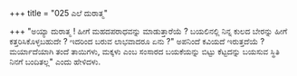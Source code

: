 +++
title = "025 ಎಲೆ ದುರಾತ್ಮ"

+++
 "ಅಯ್ಯಾ ದುರಾತ್ಮ ! ಹೀಗೆ ಮಹದಪರಾಧವನ್ನು ಮಾಡುತ್ತಾರೆಯೆ ? ಬಯಲಿನಲ್ಲಿ ನಿನ್ನ ಕುಲದ ಬೇರನ್ನು ಹೀಗೆ ಕತ್ತರಿಸಿಕೊಳ್ಳಬಹುದೇ ? ಇದರಿಂದ ಬರುವ ಲಾಭವಾದರೂ ಏನು ?"  ಅಪನಿಂದೆ ಕವಿಯದೆ ಇರುತ್ತದೆಯೆ ? ಮರ್ಯಾದೆಯಾಗಿ ತಂದೆ ತಾಯಿಗಳು, ಮಕ್ಕಳು ಎಂಬ ಸಂಸಾರದ ಬಯಕೆಯನ್ನು ಬಿಟ್ಟು ಕೆಟ್ಟದನ್ನು ಬಯಸುವ ಸ್ಥಿತಿ ನಿನಗೆ ಬಂದಿತಲ್ಲ" ಎಂದು ಹೇಳಿದಳು.